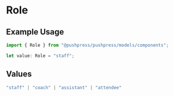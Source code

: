 # Role

## Example Usage

```typescript
import { Role } from "@pushpress/pushpress/models/components";

let value: Role = "staff";
```

## Values

```typescript
"staff" | "coach" | "assistant" | "attendee"
```